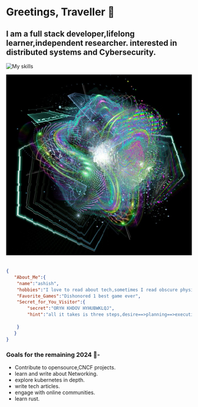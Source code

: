 
# Greetings, Traveller :wave:

## I am  a full stack developer,lifelong learner,independent researcher. interested in distributed systems and Cybersecurity.

![My skills](https://skillicons.dev/icons?i=js,python,c,cpp,go,kubernetes,docker,aws,bash,linux,mongodb,postgres)

![img info](./cc841aed3a79c62876bbf13a74602684.jpg)
```json

{
   "About_Me":{
    "name":"ashish",
    "hobbies":"I love to read about tech,sometimes I read obscure physics books with wild theories.",
    "Favorite_Games":"Dishonored 1 best game ever",
    "Secret_for_You_Visitor":{
        "secret":"ORYH KHDOV HYHUBWKLQJ",
        "hint":"all it takes is three steps,desire==>planning==>execution"

    }
   }
}
```

### Goals for the remaining 2024 :crystal_ball:- 
- Contribute to opensource,CNCF projects.
- learn and write about Networking.
- explore kubernetes in depth.
- write tech articles.
- engage with online communities.
- learn rust.